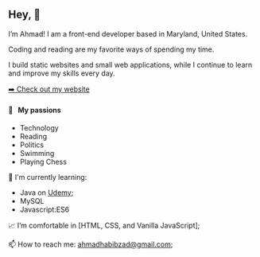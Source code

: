## Hey, :wave:

I’m Ahmad! I am a front-end developer based in Maryland, United States.

Coding and reading are my favorite ways of spending my time.

I build static websites and small web applications, while I continue to learn and improve my skills every day.

<p><a href="https://habibzad.com/" target="_blank">➡️ Check out my website</a></p>

#### 🧡 &nbsp;&nbsp;My passions

* Technology 
* Reading
* Politics
* Swimming
* Playing Chess

:page_with_curl: I'm currently learning:
- Java on [Udemy](https://www.udemy.com/course/decoding-ap-computer-science-a/); 
- MySQL
- Javascript:ES6

📈 I’m comfortable in [HTML, CSS, and Vanilla JavaScript];

📫 How to reach me: <ahmadhabibzad@gmail.com>;

